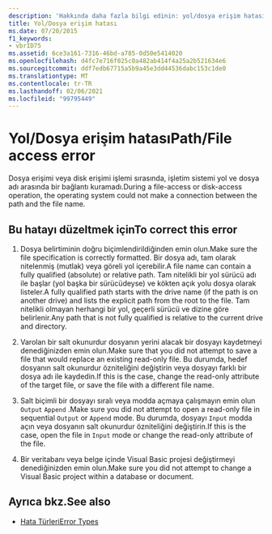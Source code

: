 ```yaml
---
description: 'Hakkında daha fazla bilgi edinin: yol/dosya erişim hatası'
title: Yol/Dosya erişim hatası
ms.date: 07/20/2015
f1_keywords:
- vbrID75
ms.assetid: 6ce3a161-7316-46bd-a785-0d50e5414020
ms.openlocfilehash: d4fc7e716f025c0a482ab414f4a25a2b521634e6
ms.sourcegitcommit: ddf7edb67715a5b9a45e3dd44536dabc153c1de0
ms.translationtype: MT
ms.contentlocale: tr-TR
ms.lasthandoff: 02/06/2021
ms.locfileid: "99795449"
---
```

# <a name="pathfile-access-error"></a><span data-ttu-id="1e685-103">Yol/Dosya erişim hatası</span><span class="sxs-lookup"><span data-stu-id="1e685-103">Path/File access error</span></span>

<span data-ttu-id="1e685-104">Dosya erişimi veya disk erişimi işlemi sırasında, işletim sistemi yol ve dosya adı arasında bir bağlantı kuramadı.</span><span class="sxs-lookup"><span data-stu-id="1e685-104">During a file-access or disk-access operation, the operating system could not make a connection between the path and the file name.</span></span>  
  
## <a name="to-correct-this-error"></a><span data-ttu-id="1e685-105">Bu hatayı düzeltmek için</span><span class="sxs-lookup"><span data-stu-id="1e685-105">To correct this error</span></span>  
  
1. <span data-ttu-id="1e685-106">Dosya belirtiminin doğru biçimlendirildiğinden emin olun.</span><span class="sxs-lookup"><span data-stu-id="1e685-106">Make sure the file specification is correctly formatted.</span></span> <span data-ttu-id="1e685-107">Bir dosya adı, tam olarak nitelenmiş (mutlak) veya göreli yol içerebilir.</span><span class="sxs-lookup"><span data-stu-id="1e685-107">A file name can contain a fully qualified (absolute) or relative path.</span></span> <span data-ttu-id="1e685-108">Tam nitelikli bir yol sürücü adı ile başlar (yol başka bir sürücüdeyse) ve kökten açık yolu dosya olarak listeler.</span><span class="sxs-lookup"><span data-stu-id="1e685-108">A fully qualified path starts with the drive name (if the path is on another drive) and lists the explicit path from the root to the file.</span></span> <span data-ttu-id="1e685-109">Tam nitelikli olmayan herhangi bir yol, geçerli sürücü ve dizine göre belirlenir.</span><span class="sxs-lookup"><span data-stu-id="1e685-109">Any path that is not fully qualified is relative to the current drive and directory.</span></span>  
  
2. <span data-ttu-id="1e685-110">Varolan bir salt okunurdur dosyanın yerini alacak bir dosyayı kaydetmeyi denediğinizden emin olun.</span><span class="sxs-lookup"><span data-stu-id="1e685-110">Make sure that you did not attempt to save a file that would replace an existing read-only file.</span></span> <span data-ttu-id="1e685-111">Bu durumda, hedef dosyanın salt okunurdur özniteliğini değiştirin veya dosyayı farklı bir dosya adı ile kaydedin.</span><span class="sxs-lookup"><span data-stu-id="1e685-111">If this is the case, change the read-only attribute of the target file, or save the file with a different file name.</span></span>  
  
3. <span data-ttu-id="1e685-112">Salt biçimli bir dosyayı sıralı veya modda açmaya çalışmayın emin olun `Output` `Append` .</span><span class="sxs-lookup"><span data-stu-id="1e685-112">Make sure you did not attempt to open a read-only file in sequential `Output` or `Append` mode.</span></span> <span data-ttu-id="1e685-113">Bu durumda, dosyayı `Input` modda açın veya dosyanın salt okunurdur özniteliğini değiştirin.</span><span class="sxs-lookup"><span data-stu-id="1e685-113">If this is the case, open the file in `Input` mode or change the read-only attribute of the file.</span></span>  
  
4. <span data-ttu-id="1e685-114">Bir veritabanı veya belge içinde Visual Basic projesi değiştirmeyi denediğinizden emin olun.</span><span class="sxs-lookup"><span data-stu-id="1e685-114">Make sure you did not attempt to change a Visual Basic project within a database or document.</span></span>  
  
## <a name="see-also"></a><span data-ttu-id="1e685-115">Ayrıca bkz.</span><span class="sxs-lookup"><span data-stu-id="1e685-115">See also</span></span>

- [<span data-ttu-id="1e685-116">Hata Türleri</span><span class="sxs-lookup"><span data-stu-id="1e685-116">Error Types</span></span>](../../programming-guide/language-features/error-types.md)

